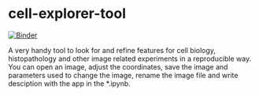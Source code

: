 # cell-explorer-tool
[![Binder](https://mybinder.org/badge_logo.svg)](https://mybinder.org/v2/gh/Shuyib/cell-explorer-tool/master)

A very handy tool to look for and refine features for cell biology, histopathology and other image related experiments in a reproducible way. You can open an image, adjust the coordinates, save the image and parameters used to change the image, rename the image file and write desciption with the app in the *.ipynb. 
